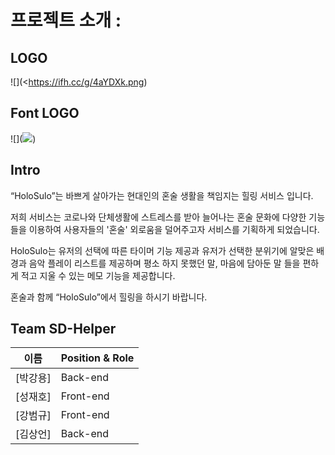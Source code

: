 # 프로젝트 소개 :

## LOGO

![](<https://ifh.cc/g/4aYDXk.png)

## Font LOGO

![](<a href='https://ifh.cc/v-Y6O7aJ' target='_blank'><img src='https://ifh.cc/g/Y6O7aJ.jpg' border='0'></a>)

## Intro

“HoloSulo”는 바쁘게 살아가는 현대인의 혼술 생활을 책임지는 힐링 서비스 입니다.

저희 서비스는 코로나와 단체생활에 스트레스를 받아 늘어나는 혼술 문화에
다양한 기능들을 이용하여 사용자들의 '혼술' 외로움을 덜어주고자 서비스를 기획하게 되었습니다.

HoloSulo는 유저의 선택에 따른 타이머 기능 제공과
유저가 선택한 분위기에 알맞은 배경과 음악 플레이 리스트를 제공하며
평소 하지 못했던 말, 마음에 담아둔 말 들을 편하게 적고 지울 수 있는 메모 기능을 제공합니다.   

혼술과 함께 “HoloSulo”에서 힐링을 하시기 바랍니다.


## Team SD-Helper

| 이름     | Position & Role |
| -------- | --------------- |
| [박강용] | Back-end   |
| [성재호] | Front-end  |
| [강범규] | Front-end  |
| [김상언] | Back-end   |
